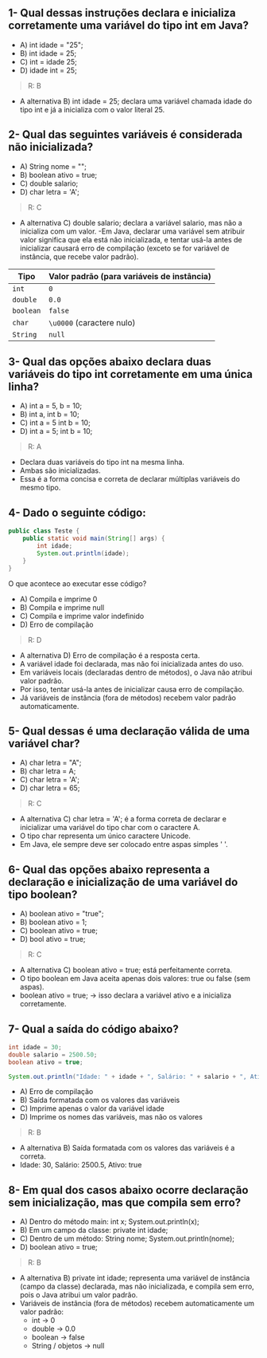 ## 1- Qual dessas instruções declara e inicializa corretamente uma variável do tipo int em Java?

- A) int idade = "25";
- B) int idade = 25;
- C) int = idade 25;
- D) idade int = 25;

>R: B
- A alternativa B) int idade = 25; declara uma variável chamada idade do tipo int e já a inicializa com o valor literal 25.

## 2- Qual das seguintes variáveis é considerada não inicializada?

- A) String nome = "";
- B) boolean ativo = true;
- C) double salario;
- D) char letra = 'A';

>R: C
- A alternativa C) double salario; declara a variável salario, mas não a inicializa com um valor.
  -Em Java, declarar uma variável sem atribuir valor significa que ela está não inicializada, e tentar usá-la antes de inicializar causará erro de compilação (exceto se for variável de instância, que recebe valor padrão).

| Tipo      | Valor padrão (para variáveis de instância) |
| --------- | ------------------------------------------ |
| `int`     | `0`                                        |
| `double`  | `0.0`                                      |
| `boolean` | `false`                                    |
| `char`    | `\u0000` (caractere nulo)                  |
| `String`  | `null`                                     |


## 3- Qual das opções abaixo declara duas variáveis do tipo int corretamente em uma única linha?

- A) int a = 5, b = 10;
- B) int a, int b = 10;
- C) int a = 5 int b = 10;
- D) int a = 5; int b = 10;

>R: A
- Declara duas variáveis do tipo int na mesma linha.
- Ambas são inicializadas.
- Essa é a forma concisa e correta de declarar múltiplas variáveis do mesmo tipo.

## 4- Dado o seguinte código:
````java
public class Teste {
    public static void main(String[] args) {
        int idade;
        System.out.println(idade);
    }
}
````
O que acontece ao executar esse código?

- A) Compila e imprime 0
- B) Compila e imprime null
- C) Compila e imprime valor indefinido
- D) Erro de compilação

>R: D
- A alternativa D) Erro de compilação é a resposta certa.
- A variável idade foi declarada, mas não foi inicializada antes do uso.
- Em variáveis locais (declaradas dentro de métodos), o Java não atribui valor padrão.
- Por isso, tentar usá-la antes de inicializar causa erro de compilação.
- Já variáveis de instância (fora de métodos) recebem valor padrão automaticamente.

## 5- Qual dessas é uma declaração válida de uma variável char?

- A) char letra = "A";
- B) char letra = A;
- C) char letra = 'A';
- D) char letra = 65;

>R: C
- A alternativa C) char letra = 'A'; é a forma correta de declarar e inicializar uma variável do tipo char com o caractere A.
- O tipo char representa um único caractere Unicode.
- Em Java, ele sempre deve ser colocado entre aspas simples ' '.

## 6- Qual das opções abaixo representa a declaração e inicialização de uma variável do tipo boolean?

- A) boolean ativo = "true";
- B) boolean ativo = 1;
- C) boolean ativo = true;
- D) bool ativo = true;

>R: C
- A alternativa C) boolean ativo = true; está perfeitamente correta.
- O tipo boolean em Java aceita apenas dois valores:
  true ou false (sem aspas).
- boolean ativo = true; → isso declara a variável ativo e a inicializa corretamente.

## 7- Qual a saída do código abaixo?
````java
int idade = 30;
double salario = 2500.50;
boolean ativo = true;

System.out.println("Idade: " + idade + ", Salário: " + salario + ", Ativo: " + ativo);
````
- A) Erro de compilação
- B) Saída formatada com os valores das variáveis
- C) Imprime apenas o valor da variável idade
- D) Imprime os nomes das variáveis, mas não os valores

>R: B
- A alternativa B) Saída formatada com os valores das variáveis é a correta.
- Idade: 30, Salário: 2500.5, Ativo: true

## 8- Em qual dos casos abaixo ocorre declaração sem inicialização, mas que compila sem erro?

- A) Dentro do método main: int x; System.out.println(x);
- B) Em um campo da classe: private int idade;
- C) Dentro de um método: String nome; System.out.println(nome);
- D) boolean ativo = true;

>R: B
- A alternativa B) private int idade; representa uma variável de instância (campo da classe) declarada, mas não inicializada, e compila sem erro, pois o Java atribui um valor padrão.
- Variáveis de instância (fora de métodos) recebem automaticamente um valor padrão:
    - int → 0
    - double → 0.0
    - boolean → false
    - String / objetos → null





















